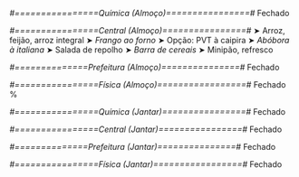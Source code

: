 
*#================Química (Almoço)================#*
Fechado

*#================Central (Almoço)================#*
➤ Arroz, feijão, arroz integral
➤ *Frango ao forno*
➤ Opção: PVT à caipira
➤ *Abóbora à italiana*
➤ Salada de repolho
➤ *Barra de cereais*
➤ Minipão, refresco

*#==============Prefeitura (Almoço)===============#*
Fechado

*#================Física (Almoço)=================#*
Fechado
%

*#================Química (Jantar)================#*
Fechado

*#================Central (Jantar)================#*
Fechado

*#==============Prefeitura (Jantar)===============#*
Fechado

*#================Física (Jantar)=================#*
Fechado
